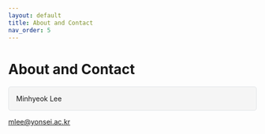 ```yaml
---
layout: default
title: About and Contact
nav_order: 5 
---
```


# About and Contact

<div style="border: 1px solid #e1e4e8; padding: 15px; border-radius: 5px; background-color: #f5f5f5;">
 Minhyeok Lee  
</div>

[mlee@yonsei.ac.kr](mailto:mlee@yonsei.ac.kr)
